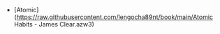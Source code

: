- [Atomic](https://raw.githubusercontent.com/lengocha89nt/book/main/Atomic Habits - James Clear.azw3)
